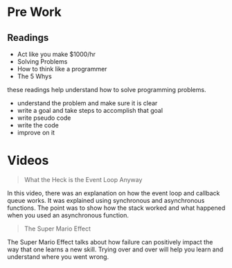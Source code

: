 # Pre Work
## Readings

- Act like you make $1000/hr
- Solving Problems
- How to think like a programmer
- The 5 Whys

these readings help understand how to solve programming problems.

- understand the problem and make sure it is clear 
- write a goal and take steps to accomplish that goal
- write pseudo code
- write the code
- improve on it

# Videos

> What the Heck is the Event Loop Anyway

In this video, there was an explanation on how the event loop and callback queue works. It was explained using synchronous and asynchronous functions. The point was to show how the stack worked and what happened when you used an asynchronous function.


> The Super Mario Effect

The Super Mario Effect talks about how failure can positively impact the way that one learns a new skill. Trying over and over will help you learn and understand where you went wrong.
